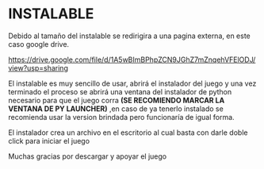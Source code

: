 # INSTALABLE

Debido al tamaño del instalable se redirigira a una pagina externa, en este caso google drive.

https://drive.google.com/file/d/1A5wBImBPhpZCN9JGhZ7mZnqehVFElODJ/view?usp=sharing


El instalable es muy sencillo de usar, abrirá el instalador del juego y una vez terminado el proceso se abrirá una ventana del instalador de python necesario para que el juego corra **(SE RECOMIENDO MARCAR LA VENTANA DE PY LAUNCHER)** ,en caso de ya tenerlo instalado se recomienda usar la version brindada pero funcionaría de igual forma.

El instalador crea un archivo en el escritorio al cual basta con darle doble click para iniciar el juego


Muchas gracias por descargar y apoyar el juego
